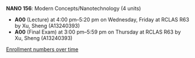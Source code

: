 **NANO 156**: Modern Concepts/Nanotechnology (4 units)

- **A00** (Lecture) at 4:00 pm–5:20 pm on Wednesday, Friday at RCLAS R63 by Xu, Sheng (A13240393)
- **A00** (Final Exam) at 3:00 pm–5:59 pm on Thursday at RCLAS R63 by Xu, Sheng (A13240393)

[Enrollment numbers over time](./NANO156.tsv)
